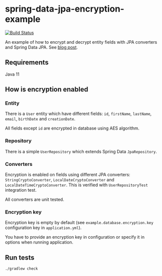 # spring-data-jpa-encryption-example

[![Build Status](https://travis-ci.org/damienbeaufils/spring-data-jpa-encryption-example.svg?branch=master)](https://travis-ci.org/damienbeaufils/spring-data-jpa-encryption-example)

An example of how to encrypt and decrypt entity fields with JPA converters and Spring Data JPA.
See [blog post](https://damienbeaufils.dev/blog/how-to-properly-encrypt-data-using-jpa-converters-and-spring-data-jpa/).

## Requirements

Java 11


## How is encryption enabled

### Entity

There is a `User` entity which have different fields: `id`, `firstName`, `lastName`, `email`, `birthDate` and `creationDate`.

All fields except `id` are encrypted in database using AES algorithm.

### Repository

There is a simple `UserRepository` which extends Spring Data `JpaRepository`.

### Converters

Encryption is enabled on fields using different JPA converters: `StringCryptoConverter`, `LocalDateCryptoConverter` and `LocalDateTimeCryptoConverter`. 
This is verified with `UserRepositoryTest` integration test.

All converters are unit tested.

### Encryption key

Encryption key is empty by default (see `example.database.encryption.key` configuration key in `application.yml`).
 
You have to provide an encryption key in configuration or specify it in options when running application.


## Run tests

```
./gradlew check
```

